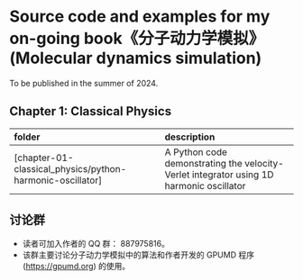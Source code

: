 # Source code and examples for my on-going book《分子动力学模拟》 (Molecular dynamics simulation)

To be published in the summer of 2024.

## Chapter 1: Classical Physics

| folder      | description |
|:------------|:---------------|
| [chapter-01-classical_physics/python-harmonic-oscillator] | A Python code demonstrating the velocity-Verlet integrator using 1D harmonic oscillator |

## 讨论群
* 读者可加入作者的 QQ 群： 887975816。
* 该群主要讨论分子动力学模拟中的算法和作者开发的 GPUMD 程序 (https://gpumd.org) 的使用。

